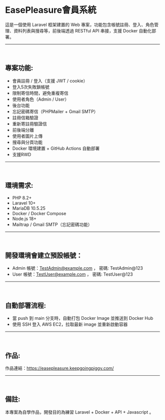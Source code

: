# EasePleasure會員系統

這是一個使用 Laravel 框架建置的 Web 專案，功能包含帳號註冊、登入、角色管理、資料列表與搜尋等，前後端透過 RESTful API 串接，支援 Docker 自動化部署。

---
&nbsp;

## 專案功能:
-  會員註冊 / 登入（支援 JWT / cookie）
-  登入5次失敗鎖帳號
-  限制寄信時間，避免重複寄信
-  使用者角色（Admin / User）
-  後台功能
-  忘記密碼寄信（PHPMailer + Gmail SMTP）
-  註冊信箱驗證
-  重新寄註冊驗證信
-  前後端分離
-  使用者圖片上傳
-  搜尋與分頁功能
-  Docker 環境建置 + GitHub Actions 自動部署
-  支援RWD

---
&nbsp;

## 環境需求:
-  PHP 8.2+
-  Laravel 10+
-  MariaDB 10.5.25
-  Docker / Docker Compose
-  Node.js 18+
-  Mailtrap / Gmail SMTP（忘記密碼功能）

---
&nbsp;

## 開發環境會建立預設帳號：

-  Admin 帳號：TestAdmin@example.com ， 密碼: TestAdmin@123
-  User 帳號：TestUser@example.com ， 密碼: TestUser@123

---
&nbsp;

## 自動部署流程:
-  當 push 到 main 分支時，自動打包 Docker Image 並推送到 Docker Hub
-  使用 SSH 登入 AWS EC2，拉取最新 image 並重新啟動容器

---
&nbsp;

## 作品:
作品連結：https://easepleasure.keepgoingpiggy.com/

---
&nbsp;

## 備註:
本專案為自學作品，開發目的為練習 Laravel + Docker + API + Javascript 。
